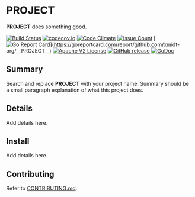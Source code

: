 # __PROJECT__

__PROJECT__ does something good.

[![Build Status](https://travis-ci.com/xmidt-org/__PROJECT__.svg?branch=master)](https://travis-ci.com/xmidt-org/__PROJECT__)
[![codecov.io](http://codecov.io/github/xmidt-org/__PROJECT__/coverage.svg?branch=master)](http://codecov.io/github/xmidt-org/__PROJECT__?branch=master)
[![Code Climate](https://codeclimate.com/github/xmidt-org/__PROJECT__/badges/gpa.svg)](https://codeclimate.com/github/xmidt-org/__PROJECT__)
[![Issue Count](https://codeclimate.com/github/xmidt-org/__PROJECT__/badges/issue_count.svg)](https://codeclimate.com/github/xmidt-org/__PROJECT__)
[![Go Report Card](https://goreportcard.com/badge/github.com/xmidt-org/__PROJECT__)](https://goreportcard.com/report/github.com/xmidt-org/__PROJECT__)
[![Apache V2 License](http://img.shields.io/badge/license-Apache%20V2-blue.svg)](https://github.com/xmidt-org/__PROJECT__/blob/master/LICENSE)
[![GitHub release](https://img.shields.io/github/release/xmidt-org/__PROJECT__.svg)](CHANGELOG.md)
[![GoDoc](https://godoc.org/github.com/xmidt-org/__PROJECT__?status.svg)](https://godoc.org/github.com/xmidt-org/__PROJECT__)

## Summary

Search and replace __PROJECT__ with your project name. Summary should be a 
small paragraph explanation of what this project does.

## Details

Add details here.

## Install

Add details here.

## Contributing

Refer to [CONTRIBUTING.md](CONTRIBUTING.md).
